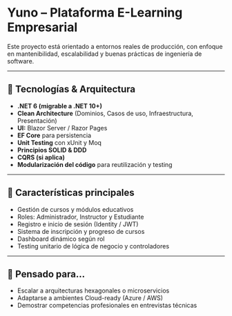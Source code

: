 # Yuno – Plataforma E-Learning Empresarial

Este proyecto está orientado a entornos reales de producción, con enfoque en mantenibilidad, escalabilidad y buenas prácticas de ingeniería de software.

---

## 🧱 Tecnologías & Arquitectura

- **.NET 6 (migrable a .NET 10+)**
- **Clean Architecture** (Dominios, Casos de uso, Infraestructura, Presentación)
- **UI:** Blazor Server / Razor Pages
- **EF Core** para persistencia
- **Unit Testing** con xUnit y Moq
- **Principios SOLID & DDD**
- **CQRS (si aplica)**
- **Modularización del código** para reutilización y testing

---

## 🚀 Características principales

- Gestión de cursos y módulos educativos
- Roles: Administrador, Instructor y Estudiante
- Registro e inicio de sesión (Identity / JWT)
- Sistema de inscripción y progreso de cursos
- Dashboard dinámico según rol
- Testing unitario de lógica de negocio y controladores

---

## 🧠 Pensado para...

- Escalar a arquitecturas hexagonales o microservicios
- Adaptarse a ambientes Cloud-ready (Azure / AWS)
- Demostrar competencias profesionales en entrevistas técnicas
